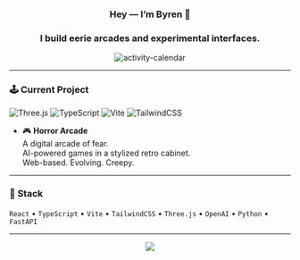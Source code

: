 <h3 align="center">Hey — I’m Byren 👻</h3>
<h3 align="center">I build eerie arcades and experimental interfaces.</h3>

<p align="center">
  <img src="https://profile-calendar.vercel.app/image?font=monoton&bgColor=black&color=red&width=1920&height=200&fontSize=90&radius=16" alt="activity-calendar">
</p>

---

### 🕹 Current Project

![Three.js](https://img.shields.io/badge/Three.js-black?style=for-the-badge&logo=three.js)
![TypeScript](https://img.shields.io/badge/TypeScript-blue?style=for-the-badge&logo=typescript)
![Vite](https://img.shields.io/badge/Vite-purple?style=for-the-badge&logo=vite)
![TailwindCSS](https://img.shields.io/badge/TailwindCSS-0ea5e9?style=for-the-badge&logo=tailwindcss)

- 🎮 **Horror Arcade**  
  A digital arcade of fear.  
  AI-powered games in a stylized retro cabinet.  
  Web-based. Evolving. Creepy.

---

### 🧠 Stack

`React` • `TypeScript` • `Vite` • `TailwindCSS` • `Three.js` • `OpenAI` • `Python` • `FastAPI`

---

<p align="center">
  <img src="https://komarev.com/ghpvc/?username=byrencheema&color=red">
</p>
